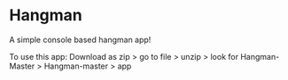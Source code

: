 # Hangman
A simple console based hangman app!

To use this app: Download as zip > go to file > unzip > look for Hangman-Master > Hangman-master > app

